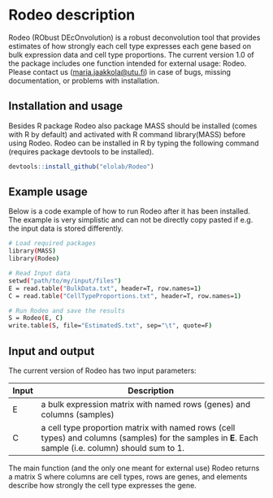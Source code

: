 # Rodeo description

Rodeo (RObust DEcOnvolution) is a robust deconvolution tool that provides estimates of how strongly each cell type expresses each gene based on bulk expression data and cell type proportions. The current version 1.0 of the package includes one function intended for external usage: Rodeo. Please contact us (maria.jaakkola@utu.fi) in case of bugs, missing documentation, or problems with installation. 


## Installation and usage

Besides R package Rodeo also package MASS should be installed (comes with R by default) and activated with R command library(MASS) before using Rodeo. Rodeo can be installed in R by typing the following command (requires package devtools to be installed).

```r
devtools::install_github("elolab/Rodeo")
```


## Example usage

Below is a code example of how to run Rodeo after it has been installed. The example is very simplistic and can not be directly copy pasted if e.g. the input data is stored differently.


``` sh
# Load required packages
library(MASS)
library(Rodeo)

# Read Input data
setwd("path/to/my/input/files")
E = read.table("BulkData.txt", header=T, row.names=1)
C = read.table("CellTypeProportions.txt", header=T, row.names=1)

# Run Rodeo and save the results
S = Rodeo(E, C)
write.table(S, file="EstimatedS.txt", sep="\t", quote=F)
```


## Input and output

The current version of Rodeo has two input parameters: 

| Input       | Description |
| ----------- | ----------- |
| E           | a bulk expression matrix with named rows (genes) and columns (samples)       |
| C           | a cell type proportion matrix with named rows (cell types) and columns (samples) for the samples in **E**. Each sample (i.e. column) should sum to 1.        |


The main function (and the only one meant for external use) Rodeo returns a matrix S where columns are cell types, rows are genes, and elements describe how strongly the cell type expresses the gene. 
